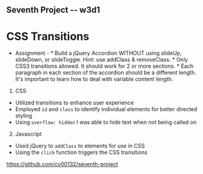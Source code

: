## Seventh Project -- w3d1
# CSS Transitions

* Assignment - * Build a jQuery Accordion WITHOUT using slideUp, slideDown, or slideToggle. Hint: use addClass & removeClass.
              * Only CSS3 transitions allowed. It should work for 2 or more sections.
              * Each paragraph in each section of the accordion should be a different length. It's important to learn how to deal with variable content length.

1. CSS
  * Utilized transitions to enhance user experience
  * Employed `id` and `class` to identify individual elements for better directed styling
  * Using `overflow: hidden` I was able to hide text when not being called on

2. Javascript
  * Used jQuery to `addClass` to elements for use in CSS
  * Using the `click` function triggers the CSS transitions


  https://github.com/cv00132/seventh-project
